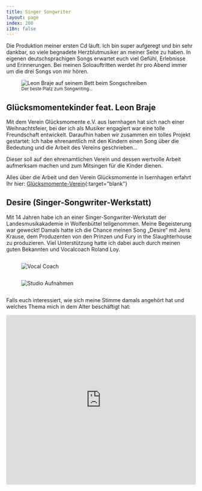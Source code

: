 ```yaml
---
title: Singer Songwriter
layout: page
index: 200
i18n: false
---
```


Die Produktion meiner ersten Cd läuft. Ich bin super aufgeregt und bin sehr dankbar, so viele begnadete Herzblutmusiker an meiner Seite zu haben. In eigenen deutschsprachigen Songs erwartet euch viel Gefühl, Erlebnisse und Erinnerungen. Bei meinen Soloauftritten werdet ihr pro Abend immer um die drei Songs von mir hören.

<figure>
	<img src="{{ site.baseurl }}/img/singer-songwriter/composing.jpg" alt="Leon Braje auf seinem Bett beim Songschreiben" />
	<figcaption>
		<small>Der beste Platz zum Songwriting…</small>
	</figcaption>
</figure>


## Glücksmomentekinder feat. Leon Braje


Mit dem Verein Glücksmomente e.V. aus Isernhagen hat sich nach einer Weihnachtsfeier, bei der ich als Musiker engagiert war eine tolle Freundschaft entwickelt. Daraufhin haben wir zusammen ein tolles Projekt gestartet: Ich habe ehrenamtlich mit den Kindern einen Song über die Bedeutung und die Arbeit des Vereins geschrieben...

Dieser soll auf den ehrenamtlichen Verein und dessen wertvolle Arbeit aufmerksam machen und zum Mitsingen für die Kinder dienen.

Alles über die Arbeit und den Verein Glücksmomente in Isernhagen erfahrt Ihr hier: [Glücksmomente-Verein](http://www.gluecksmomente-verein.de/){:target="blank"}

<!-- <div class="row">
	<div class="small-12 medium-6 columns">
		<figure>
			<img src="{{ site.baseurl }}/img/singer-songwriter/gluecksmomente_cover.jpg" alt="Gluecksmomente 1" class="rotate90"/>
		</figure>
	</div>
	<div class="small-12 medium-6 columns">
		<figure>
			<img src="{{ site.baseurl }}/img/singer-songwriter/gluecksmomente_snapshot.jpg" alt="Gluecksmomente 2" class="rotate90"/>
		</figure>
	</div>
</div> -->

## Desire (Singer-Songwriter-Werkstatt)

Mit 14 Jahren habe ich an einer Singer-Songwriter-Werkstatt der Landesmusikakademie in Wolfenbüttel teilgenommen. Meine Begeisterung war geweckt! Damals hatte ich die Chance meinen Song „Desire“ mit Jens Krause, dem Produzenten von den Prinzen und Fury in the Slaughterhouse zu produzieren. Viel Unterstützung hatte ich dabei auch durch meinen guten Bekannten und Vocalcoach Roland Loy. 

<div class="row">
	<div class="small-12 medium-6 columns">
		<figure>
			<img src="{{ site.baseurl }}/img/singer-songwriter/vocal-coach.jpg" alt="Vocal Coach" />
		</figure>
	</div>
	<div class="small-12 medium-6 columns">
		<figure>
			<img src="{{ site.baseurl }}/img/singer-songwriter/studio.jpg" alt="Studio Aufnahmen" />
		</figure>
	</div>
</div>

Falls euch interessiert, wie sich meine Stimme damals angehört hat und welches Thema mich in dem Alter beschäftigt hat:

<div class="flex-video widescreen">
	<iframe width="100%" height="450" scrolling="no" frameborder="no" src="https://w.soundcloud.com/player/?url=https%3A//api.soundcloud.com/tracks/289155735&amp;auto_play=false&amp;hide_related=false&amp;show_comments=true&amp;show_user=true&amp;show_reposts=false&amp;visual=true"></iframe>
</div>

